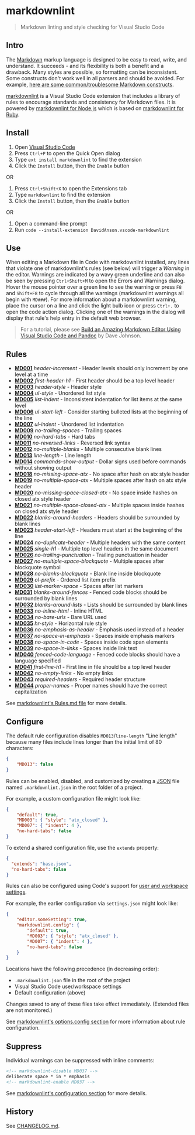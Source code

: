 # markdownlint

> Markdown linting and style checking for Visual Studio Code

## Intro

The [Markdown](https://en.wikipedia.org/wiki/Markdown) markup language is designed to be easy to read, write, and understand. It succeeds - and its flexibility is both a benefit and a drawback. Many styles are possible, so formatting can be inconsistent. Some constructs don't work well in all parsers and should be avoided. For example, [here are some common/troublesome Markdown constructs](https://gist.github.com/DavidAnson/006a6c2a2d9d7b21b025).

[markdownlint](https://marketplace.visualstudio.com/items?itemName=DavidAnson.vscode-markdownlint) is a Visual Studio Code extension that includes a library of rules to encourage standards and consistency for Markdown files. It is powered by [markdownlint for Node.js](https://github.com/DavidAnson/markdownlint) which is based on [markdownlint for Ruby](https://github.com/mivok/markdownlint).

## Install

1. Open [Visual Studio Code](https://code.visualstudio.com/)
2. Press `Ctrl+P` to open the Quick Open dialog
3. Type `ext install markdownlint` to find the extension
4. Click the `Install` button, then the `Enable` button

OR

1. Press `Ctrl+Shift+X` to open the Extensions tab
2. Type `markdownlint` to find the extension
3. Click the `Install` button, then the `Enable` button

OR

1. Open a command-line prompt
2. Run `code --install-extension DavidAnson.vscode-markdownlint`

## Use

When editing a Markdown file in Code with markdownlint installed, any lines that violate one of markdownlint's rules (see below) will trigger a *Warning* in the editor. Warnings are indicated by a wavy green underline and can also be seen by pressing `Ctrl+Shift+M` to open the Errors and Warnings dialog. Hover the mouse pointer over a green line to see the warning or press `F8` and `Shift+F8` to cycle through all the warnings (markdownlint warnings all begin with `MD###`). For more information about a markdownlint warning, place the cursor on a line and click the light bulb icon or press `Ctrl+.` to open the code action dialog. Clicking one of the warnings in the dialog will display that rule's help entry in the default web browser.

> For a tutorial, please see [Build an Amazing Markdown Editor Using Visual Studio Code and Pandoc](http://thisdavej.com/build-an-amazing-markdown-editor-using-visual-studio-code-and-pandoc/) by Dave Johnson.

## Rules

* **[MD001](https://github.com/DavidAnson/markdownlint/blob/master/doc/Rules.md#md001)** *header-increment* - Header levels should only increment by one level at a time
* **[MD002](https://github.com/DavidAnson/markdownlint/blob/master/doc/Rules.md#md002)** *first-header-h1* - First header should be a top level header
* **[MD003](https://github.com/DavidAnson/markdownlint/blob/master/doc/Rules.md#md003)** *header-style* - Header style
* **[MD004](https://github.com/DavidAnson/markdownlint/blob/master/doc/Rules.md#md004)** *ul-style* - Unordered list style
* **[MD005](https://github.com/DavidAnson/markdownlint/blob/master/doc/Rules.md#md005)** *list-indent* - Inconsistent indentation for list items at the same level
* **[MD006](https://github.com/DavidAnson/markdownlint/blob/master/doc/Rules.md#md006)** *ul-start-left* - Consider starting bulleted lists at the beginning of the line
* **[MD007](https://github.com/DavidAnson/markdownlint/blob/master/doc/Rules.md#md007)** *ul-indent* - Unordered list indentation
* **[MD009](https://github.com/DavidAnson/markdownlint/blob/master/doc/Rules.md#md009)** *no-trailing-spaces* - Trailing spaces
* **[MD010](https://github.com/DavidAnson/markdownlint/blob/master/doc/Rules.md#md010)** *no-hard-tabs* - Hard tabs
* **[MD011](https://github.com/DavidAnson/markdownlint/blob/master/doc/Rules.md#md011)** *no-reversed-links* - Reversed link syntax
* **[MD012](https://github.com/DavidAnson/markdownlint/blob/master/doc/Rules.md#md012)** *no-multiple-blanks* - Multiple consecutive blank lines
* **[MD013](https://github.com/DavidAnson/markdownlint/blob/master/doc/Rules.md#md013)** *line-length* - Line length
* **[MD014](https://github.com/DavidAnson/markdownlint/blob/master/doc/Rules.md#md014)** *commands-show-output* - Dollar signs used before commands without showing output
* **[MD018](https://github.com/DavidAnson/markdownlint/blob/master/doc/Rules.md#md018)** *no-missing-space-atx* - No space after hash on atx style header
* **[MD019](https://github.com/DavidAnson/markdownlint/blob/master/doc/Rules.md#md019)** *no-multiple-space-atx* - Multiple spaces after hash on atx style header
* **[MD020](https://github.com/DavidAnson/markdownlint/blob/master/doc/Rules.md#md020)** *no-missing-space-closed-atx* - No space inside hashes on closed atx style header
* **[MD021](https://github.com/DavidAnson/markdownlint/blob/master/doc/Rules.md#md021)** *no-multiple-space-closed-atx* - Multiple spaces inside hashes on closed atx style header
* **[MD022](https://github.com/DavidAnson/markdownlint/blob/master/doc/Rules.md#md022)** *blanks-around-headers* - Headers should be surrounded by blank lines
* **[MD023](https://github.com/DavidAnson/markdownlint/blob/master/doc/Rules.md#md023)** *header-start-left* - Headers must start at the beginning of the line
* **[MD024](https://github.com/DavidAnson/markdownlint/blob/master/doc/Rules.md#md024)** *no-duplicate-header* - Multiple headers with the same content
* **[MD025](https://github.com/DavidAnson/markdownlint/blob/master/doc/Rules.md#md025)** *single-h1* - Multiple top level headers in the same document
* **[MD026](https://github.com/DavidAnson/markdownlint/blob/master/doc/Rules.md#md026)** *no-trailing-punctuation* - Trailing punctuation in header
* **[MD027](https://github.com/DavidAnson/markdownlint/blob/master/doc/Rules.md#md027)** *no-multiple-space-blockquote* - Multiple spaces after blockquote symbol
* **[MD028](https://github.com/DavidAnson/markdownlint/blob/master/doc/Rules.md#md028)** *no-blanks-blockquote* - Blank line inside blockquote
* **[MD029](https://github.com/DavidAnson/markdownlint/blob/master/doc/Rules.md#md029)** *ol-prefix* - Ordered list item prefix
* **[MD030](https://github.com/DavidAnson/markdownlint/blob/master/doc/Rules.md#md030)** *list-marker-space* - Spaces after list markers
* **[MD031](https://github.com/DavidAnson/markdownlint/blob/master/doc/Rules.md#md031)** *blanks-around-fences* - Fenced code blocks should be surrounded by blank lines
* **[MD032](https://github.com/DavidAnson/markdownlint/blob/master/doc/Rules.md#md032)** *blanks-around-lists* - Lists should be surrounded by blank lines
* **[MD033](https://github.com/DavidAnson/markdownlint/blob/master/doc/Rules.md#md033)** *no-inline-html* - Inline HTML
* **[MD034](https://github.com/DavidAnson/markdownlint/blob/master/doc/Rules.md#md034)** *no-bare-urls* - Bare URL used
* **[MD035](https://github.com/DavidAnson/markdownlint/blob/master/doc/Rules.md#md035)** *hr-style* - Horizontal rule style
* **[MD036](https://github.com/DavidAnson/markdownlint/blob/master/doc/Rules.md#md036)** *no-emphasis-as-header* - Emphasis used instead of a header
* **[MD037](https://github.com/DavidAnson/markdownlint/blob/master/doc/Rules.md#md037)** *no-space-in-emphasis* - Spaces inside emphasis markers
* **[MD038](https://github.com/DavidAnson/markdownlint/blob/master/doc/Rules.md#md038)** *no-space-in-code* - Spaces inside code span elements
* **[MD039](https://github.com/DavidAnson/markdownlint/blob/master/doc/Rules.md#md039)** *no-space-in-links* - Spaces inside link text
* **[MD040](https://github.com/DavidAnson/markdownlint/blob/master/doc/Rules.md#md040)** *fenced-code-language* - Fenced code blocks should have a language specified
* **[MD041](https://github.com/DavidAnson/markdownlint/blob/master/doc/Rules.md#md041)** *first-line-h1* - First line in file should be a top level header
* **[MD042](https://github.com/DavidAnson/markdownlint/blob/master/doc/Rules.md#md042)** *no-empty-links* - No empty links
* **[MD043](https://github.com/DavidAnson/markdownlint/blob/master/doc/Rules.md#md043)** *required-headers* - Required header structure
* **[MD044](https://github.com/DavidAnson/markdownlint/blob/master/doc/Rules.md#md044)** *proper-names* - Proper names should have the correct capitalization

See [markdownlint's Rules.md file](https://github.com/DavidAnson/markdownlint/blob/master/doc/Rules.md) for more details.

## Configure

The default rule configuration disables `MD013`/`line-length` "Line length" because many files include lines longer than the initial limit of 80 characters:

```json
{
    "MD013": false
}
```

Rules can be enabled, disabled, and customized by creating a [JSON](https://en.wikipedia.org/wiki/JSON) file named `.markdownlint.json` in the root folder of a project.

For example, a custom configuration file might look like:

```json
{
    "default": true,
    "MD003": { "style": "atx_closed" },
    "MD007": { "indent": 4 },
    "no-hard-tabs": false
}
```

To extend a shared configuration file, use the `extends` property:

```json
{
  "extends": "base.json",
  "no-hard-tabs": false
}
```

Rules can also be configured using Code's support for [user and workspace settings](https://code.visualstudio.com/docs/customization/userandworkspace).

For example, the earlier configuration via `settings.json` might look like:

```json
{
    "editor.someSetting": true,
    "markdownlint.config": {
        "default": true,
        "MD003": { "style": "atx_closed" },
        "MD007": { "indent": 4 },
        "no-hard-tabs": false
    }
}
```

Locations have the following precedence (in decreasing order):

* `.markdownlint.json` file in the root of the project
* Visual Studio Code user/workspace settings
* Default configuration (above)

Changes saved to any of these files take effect immediately. (Extended files are not monitored.)

See [markdownlint's options.config section](https://github.com/DavidAnson/markdownlint#optionsconfig) for more information about rule configuration.

## Suppress

Individual warnings can be suppressed with inline comments:

```md
<!-- markdownlint-disable MD037 -->
deliberate space * in * emphasis
<!-- markdownlint-enable MD037 -->
```

See [markdownlint's configuration section](https://github.com/DavidAnson/markdownlint#configuration) for more details.

## History

See [CHANGELOG.md](CHANGELOG.md).
